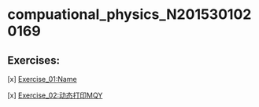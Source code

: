 # compuational_physics_N2015301020169
## Exercises:
[x] [Exercise_01:Name](https://github.com/napochi/compuational_physics_N2015301020169/blob/master/name.py)

[x] [Exercise_02:动态打印MQY](https://github.com/napochi/compuational_physics_N2015301020169/blob/master/%E5%8A%A8%E6%80%81%E6%89%93%E5%8D%B0MQY.py)
